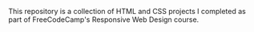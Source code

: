This repository is a collection of HTML and CSS projects I completed as part of FreeCodeCamp's Responsive Web Design course.
